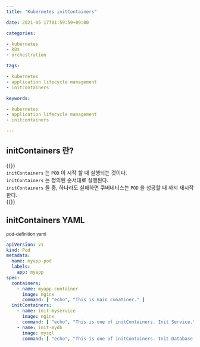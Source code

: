 ```yaml
---
title: "Kubernetes initContainers"

date: 2021-05-17T01:59:59+09:00

categories:

- kubernetes
- k8s
- orchestration

tags:

- kubernetes
- application lifecycle management
- initcontainers

keywords:

- kubernetes
- application lifecycle management
- initcontainers

---
```


## initContainers 란?

{{<admonition note initContainers true>}}  
`initContainers` 는 `POD` 이 시작 할 때 실행되는 것이다.  
`initContainers` 는 정의된 순서대로 실행된다.  
`initContainers` 들 중, 하나라도 실패하면 쿠버네티스는 `POD` 을 성공할 때 까지 재시작 한다.  
{{</admonition>}}

## initContainers YAML

<sub>pod-definition.yaml</sub>

```yaml
apiVersion: v1
kind: Pod
metadata:
  name: myapp-pod
  labels:
    app: myapp
spec:
  containers:
    - name: myapp-container
      image: nginx
      command: [ "echo", "This is main conatiner." ]
  initContainers:
    - name: init-myservice
      image: nginx
      command: [ "echo", "This is one of initContainers. Init Service." ]
    - name: init-mydb
      image: mysql
      command: [ "echo", "This is one of initContainers. Init Database." ]
```
